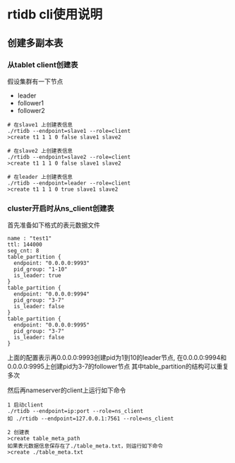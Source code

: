 # rtidb cli使用说明


## 创建多副本表

### 从tablet client创建表

假设集群有一下节点
* leader
* follower1
* follower2

```
# 在slave1 上创建表信息
./rtidb --endpoint=slave1 --role=client
>create t1 1 1 0 false slave1 slave2

# 在slave2 上创建表信息
./rtidb --endpoint=slave2 --role=client
>create t1 1 1 0 false slave1 slave2

# 在leader 上创建表信息
./rtidb --endpoint=leader --role=client
>create t1 1 1 0 true slave1 slave2

```

### cluster开启时从ns_client创建表

首先准备如下格式的表元数据文件
```
name : "test1"
ttl: 144000
seg_cnt: 8
table_partition {
  endpoint: "0.0.0.0:9993"
  pid_group: "1-10"
  is_leader: true
}
table_partition {
  endpoint: "0.0.0.0:9994"
  pid_group: "3-7"
  is_leader: false 
}
table_partition {
  endpoint: "0.0.0.0:9995"
  pid_group: "3-7"
  is_leader: false 
}

```
上面的配置表示再0.0.0.0:9993创建pid为1到10的leader节点, 在0.0.0.0:9994和0.0.0.0:9995上创建pid为3-7的follower节点
其中table_partition的结构可以重复多次

然后再nameserver的client上运行如下命令

```
1 启动client
./rtidb --endpoint=ip:port --role=ns_client
如 ./rtidb --endpoint=127.0.0.1:7561 --role=ns_client

2 创建表
>create table_meta_path
如果表元数据信息保存在了./table_meta.txt，则运行如下命令
>create ./table_meta.txt

```
